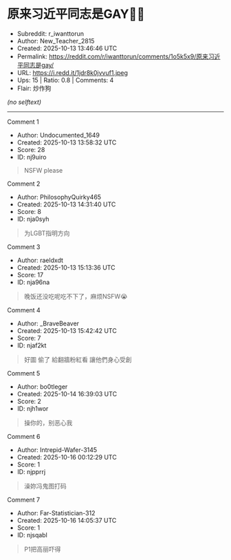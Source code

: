 # 原来习近平同志是GAY🏳‍🌈

- Subreddit: r_iwanttorun
- Author: New_Teacher_2815
- Created: 2025-10-13 13:46:46 UTC
- Permalink: https://reddit.com/r/iwanttorun/comments/1o5k5x9/原来习近平同志是gay/
- URL: https://i.redd.it/1jdr8k0jvvuf1.jpeg
- Ups: 15 | Ratio: 0.8 | Comments: 4
- Flair: 炒作狗

_(no selftext)_

---

Comment 1

- Author: Undocumented_1649
- Created: 2025-10-13 13:58:32 UTC
- Score: 28
- ID: nj9uiro

> NSFW please

Comment 2

- Author: PhilosophyQuirky465
- Created: 2025-10-13 14:31:40 UTC
- Score: 8
- ID: nja0syh

> 为LGBT指明方向

Comment 3

- Author: raeldxdt
- Created: 2025-10-13 15:13:36 UTC
- Score: 17
- ID: nja96na

> 晚饭还没吃呢吃不下了，麻烦NSFW😭

Comment 4

- Author: _BraveBeaver
- Created: 2025-10-13 15:42:42 UTC
- Score: 7
- ID: njaf2kt

> 好圖 偷了 給翻牆粉紅看 讓他們身心受創

Comment 5

- Author: bo0tleger
- Created: 2025-10-14 16:39:03 UTC
- Score: 2
- ID: njh1wor

> 操你的，别恶心我

Comment 6

- Author: Intrepid-Wafer-3145
- Created: 2025-10-16 00:12:29 UTC
- Score: 1
- ID: njpprrj

> 澡妳冯鬼图打码

Comment 7

- Author: Far-Statistician-312
- Created: 2025-10-16 14:05:37 UTC
- Score: 1
- ID: njsqabl

> P1把高丽吓得
